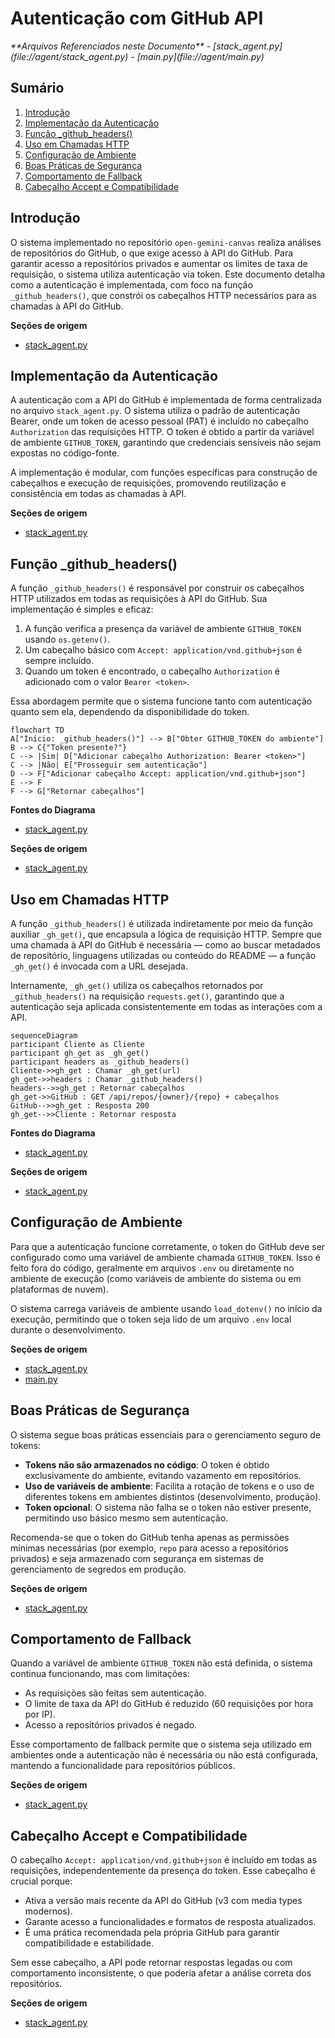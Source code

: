 # Autenticação com GitHub API

<cite>
**Arquivos Referenciados neste Documento**  
- [stack_agent.py](file://agent/stack_agent.py)
- [main.py](file://agent/main.py)
</cite>

## Sumário
1. [Introdução](#introdução)
2. [Implementação da Autenticação](#implementação-da-autenticação)
3. [Função _github_headers()](#função-_github_headers)
4. [Uso em Chamadas HTTP](#uso-em-chamadas-http)
5. [Configuração de Ambiente](#configuração-de-ambiente)
6. [Boas Práticas de Segurança](#boas-práticas-de-segurança)
7. [Comportamento de Fallback](#comportamento-de-fallback)
8. [Cabeçalho Accept e Compatibilidade](#cabeçalho-accept-e-compatibilidade)

## Introdução

O sistema implementado no repositório `open-gemini-canvas` realiza análises de repositórios do GitHub, o que exige acesso à API do GitHub. Para garantir acesso a repositórios privados e aumentar os limites de taxa de requisição, o sistema utiliza autenticação via token. Este documento detalha como a autenticação é implementada, com foco na função `_github_headers()`, que constrói os cabeçalhos HTTP necessários para as chamadas à API do GitHub.

**Seções de origem**  
- [stack_agent.py](file://agent/stack_agent.py#L122-L127)

## Implementação da Autenticação

A autenticação com a API do GitHub é implementada de forma centralizada no arquivo `stack_agent.py`. O sistema utiliza o padrão de autenticação Bearer, onde um token de acesso pessoal (PAT) é incluído no cabeçalho `Authorization` das requisições HTTP. O token é obtido a partir da variável de ambiente `GITHUB_TOKEN`, garantindo que credenciais sensíveis não sejam expostas no código-fonte.

A implementação é modular, com funções específicas para construção de cabeçalhos e execução de requisições, promovendo reutilização e consistência em todas as chamadas à API.

**Seções de origem**  
- [stack_agent.py](file://agent/stack_agent.py#L122-L138)

## Função _github_headers()

A função `_github_headers()` é responsável por construir os cabeçalhos HTTP utilizados em todas as requisições à API do GitHub. Sua implementação é simples e eficaz:

1. A função verifica a presença da variável de ambiente `GITHUB_TOKEN` usando `os.getenv()`.
2. Um cabeçalho básico com `Accept: application/vnd.github+json` é sempre incluído.
3. Quando um token é encontrado, o cabeçalho `Authorization` é adicionado com o valor `Bearer <token>`.

Essa abordagem permite que o sistema funcione tanto com autenticação quanto sem ela, dependendo da disponibilidade do token.

```mermaid
flowchart TD
A["Início: _github_headers()"] --> B["Obter GITHUB_TOKEN do ambiente"]
B --> C{"Token presente?"}
C --> |Sim| D["Adicionar cabeçalho Authorization: Bearer <token>"]
C --> |Não| E["Prosseguir sem autenticação"]
D --> F["Adicionar cabeçalho Accept: application/vnd.github+json"]
E --> F
F --> G["Retornar cabeçalhos"]
```

**Fontes do Diagrama**  
- [stack_agent.py](file://agent/stack_agent.py#L122-L127)

**Seções de origem**  
- [stack_agent.py](file://agent/stack_agent.py#L122-L127)

## Uso em Chamadas HTTP

A função `_github_headers()` é utilizada indiretamente por meio da função auxiliar `_gh_get()`, que encapsula a lógica de requisição HTTP. Sempre que uma chamada à API do GitHub é necessária — como ao buscar metadados de repositório, linguagens utilizadas ou conteúdo do README — a função `_gh_get()` é invocada com a URL desejada.

Internamente, `_gh_get()` utiliza os cabeçalhos retornados por `_github_headers()` na requisição `requests.get()`, garantindo que a autenticação seja aplicada consistentemente em todas as interações com a API.

```mermaid
sequenceDiagram
participant Cliente as Cliente
participant gh_get as _gh_get()
participant headers as _github_headers()
Cliente->>gh_get : Chamar _gh_get(url)
gh_get->>headers : Chamar _github_headers()
headers-->>gh_get : Retornar cabeçalhos
gh_get->>GitHub : GET /api/repos/{owner}/{repo} + cabeçalhos
GitHub-->>gh_get : Resposta 200
gh_get-->>Cliente : Retornar resposta
```

**Fontes do Diagrama**  
- [stack_agent.py](file://agent/stack_agent.py#L131-L138)

**Seções de origem**  
- [stack_agent.py](file://agent/stack_agent.py#L131-L138)

## Configuração de Ambiente

Para que a autenticação funcione corretamente, o token do GitHub deve ser configurado como uma variável de ambiente chamada `GITHUB_TOKEN`. Isso é feito fora do código, geralmente em arquivos `.env` ou diretamente no ambiente de execução (como variáveis de ambiente do sistema ou em plataformas de nuvem).

O sistema carrega variáveis de ambiente usando `load_dotenv()` no início da execução, permitindo que o token seja lido de um arquivo `.env` local durante o desenvolvimento.

**Seções de origem**  
- [stack_agent.py](file://agent/stack_agent.py#L123)
- [main.py](file://agent/main.py#L5)

## Boas Práticas de Segurança

O sistema segue boas práticas essenciais para o gerenciamento seguro de tokens:

- **Tokens não são armazenados no código**: O token é obtido exclusivamente do ambiente, evitando vazamento em repositórios.
- **Uso de variáveis de ambiente**: Facilita a rotação de tokens e o uso de diferentes tokens em ambientes distintos (desenvolvimento, produção).
- **Token opcional**: O sistema não falha se o token não estiver presente, permitindo uso básico mesmo sem autenticação.

Recomenda-se que o token do GitHub tenha apenas as permissões mínimas necessárias (por exemplo, `repo` para acesso a repositórios privados) e seja armazenado com segurança em sistemas de gerenciamento de segredos em produção.

**Seções de origem**  
- [stack_agent.py](file://agent/stack_agent.py#L123)

## Comportamento de Fallback

Quando a variável de ambiente `GITHUB_TOKEN` não está definida, o sistema continua funcionando, mas com limitações:

- As requisições são feitas sem autenticação.
- O limite de taxa da API do GitHub é reduzido (60 requisições por hora por IP).
- Acesso a repositórios privados é negado.

Esse comportamento de fallback permite que o sistema seja utilizado em ambientes onde a autenticação não é necessária ou não está configurada, mantendo a funcionalidade para repositórios públicos.

**Seções de origem**  
- [stack_agent.py](file://agent/stack_agent.py#L124-L126)

## Cabeçalho Accept e Compatibilidade

O cabeçalho `Accept: application/vnd.github+json` é incluído em todas as requisições, independentemente da presença do token. Esse cabeçalho é crucial porque:

- Ativa a versão mais recente da API do GitHub (v3 com media types modernos).
- Garante acesso a funcionalidades e formatos de resposta atualizados.
- É uma prática recomendada pela própria GitHub para garantir compatibilidade e estabilidade.

Sem esse cabeçalho, a API pode retornar respostas legadas ou com comportamento inconsistente, o que poderia afetar a análise correta dos repositórios.

**Seções de origem**  
- [stack_agent.py](file://agent/stack_agent.py#L125)